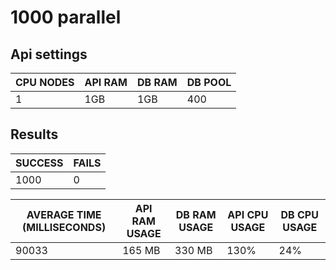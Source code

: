 # 1000 parallel

## Api settings

| CPU NODES | API RAM | DB RAM | DB POOL |
| --------- | ------- | ------ | ------- |
| 1         | 1GB     | 1GB    | 400     |

## Results

| SUCCESS | FAILS |
| ------- | ----- |
| 1000    | 0     |

| AVERAGE TIME (MILLISECONDS) | API RAM USAGE | DB RAM USAGE | API CPU USAGE | DB CPU USAGE |
| --------------------------- | ------------- | ------------ | ------------- | ------------ |
| 90033                       | 165 MB        | 330 MB       | 130%          | 24%          |
